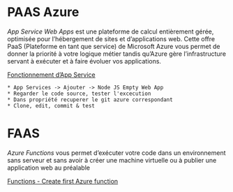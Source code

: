 


# PAAS Azure

*App Service Web Apps* est une plateforme de calcul entièrement gérée, optimisée pour l’hébergement de sites et d’applications web. Cette offre PaaS (Plateforme en tant que service) de Microsoft Azure vous permet de donner la priorité à votre logique métier tandis qu’Azure gère l’infrastructure servant à exécuter et à faire évoluer vos applications.

[Fonctionnement d’App Service](https://docs.microsoft.com/fr-fr/azure/app-service/app-service-how-works-readme)

```
* App Services -> Ajouter -> Node JS Empty Web App
* Regarder le code source, tester l'excecution
* Dans propriété recuperer le git azure correspondant
* Clone, edit, commit & test
```


# FAAS

*Azure Functions* vous permet d’exécuter votre code dans un environnement sans serveur et sans avoir à créer une machine virtuelle ou à publier une application web au préalable

[Functions - Create first Azure function](https://docs.microsoft.com/fr-fr/azure/azure-functions/functions-create-first-azure-function)